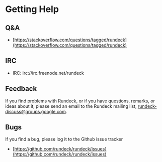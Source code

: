 # Getting Help

## Q&A

- [https://stackoverflow.com/questions/tagged/rundeck](https://stackoverflow.com/questions/tagged/rundeck)

## IRC

- IRC: irc://irc.freenode.net/rundeck

## Feedback

If you find problems with Rundeck, or if you have questions, remarks, or
ideas about it, please send an email to the Rundeck mailing list,
[rundeck-discuss@groups.google.com](mailto:rundeck-discuss@groups.google.com).

## Bugs

If you find a bug, please log it to the Github issue tracker

- [https://github.com/rundeck/rundeck/issues](https://github.com/rundeck/rundeck/issues)
